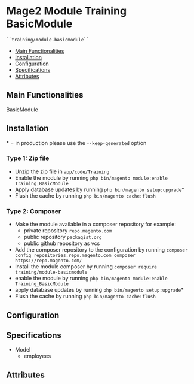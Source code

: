 # Mage2 Module Training BasicModule

    ``training/module-basicmodule``

 - [Main Functionalities](#markdown-header-main-functionalities)
 - [Installation](#markdown-header-installation)
 - [Configuration](#markdown-header-configuration)
 - [Specifications](#markdown-header-specifications)
 - [Attributes](#markdown-header-attributes)


## Main Functionalities
BasicModule

## Installation
\* = in production please use the `--keep-generated` option

### Type 1: Zip file

 - Unzip the zip file in `app/code/Training`
 - Enable the module by running `php bin/magento module:enable Training_BasicModule`
 - Apply database updates by running `php bin/magento setup:upgrade`\*
 - Flush the cache by running `php bin/magento cache:flush`

### Type 2: Composer

 - Make the module available in a composer repository for example:
    - private repository `repo.magento.com`
    - public repository `packagist.org`
    - public github repository as vcs
 - Add the composer repository to the configuration by running `composer config repositories.repo.magento.com composer https://repo.magento.com/`
 - Install the module composer by running `composer require training/module-basicmodule`
 - enable the module by running `php bin/magento module:enable Training_BasicModule`
 - apply database updates by running `php bin/magento setup:upgrade`\*
 - Flush the cache by running `php bin/magento cache:flush`


## Configuration




## Specifications

 - Model
	- employees


## Attributes




